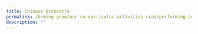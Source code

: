 ```yaml
---
title: Chinese Orchestra
permalink: /keming-grow/our-co-curricular-activities-ccas/performing-arts/chinese-orchestra/
description: ""
---
```

